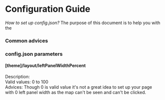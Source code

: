 # Configuration Guide
_How to set up config.json?_
The purpose of this document is to help you with the 

### Common advices


### config.json parameters
#### [theme]/layout/leftPanelWidthPercent
Description:  
Valid values: 0 to 100  
Advices: Though 0 is valid value it's not a great idea to set up your page with 0 left panel width as the map can't be seen and can't be clicked.

